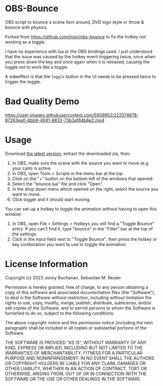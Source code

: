 # OBS-Bounce

OBS script to bounce a scene item around, DVD logo style or throw & bounce with physics.

Forked from https://github.com/insin/obs-bounce to fix the hotkey not working as a toggle.

I have no experience with lua or the OBS bindings used.
I just understood that the issue was caused by the hotkey event triggering twice, once when you press down the key and once again when it is released, causing the toggle not to work like a toggle.

A sideeffect is that the `Toggle` button in the UI needs to be pressed twice to trigger the toggle. 

# Bad Quality Demo

https://user-images.githubusercontent.com/5939852/222574678-87263ea0-bbb9-4941-8833-73b3af84b8e2.mp4

# Usage

Download [the latest version](https://github.com/Gambloide/obs-bounce/archive/refs/tags/1.5.zip), extract the downloaded zip, then:

1. In OBS, make sure the scene with the source you want to move (e.g. your cam) is active.
2. In OBS, open Tools > Scripts in the menu bar at the top.
3. Click on the "+" button on the bottom left of the windows that opened.
4. Select the "bounce.lua" file and click "Open".
5. In the drop down menu which opened on the right, select the source you want to move.
6. Click toggle and it should start moving.

You can set-up a hotkey to toggle the animation without having to open this window:

1. In OBS, open File > Settings > Hotkeys you will find a "Toggle Bounce" entry. If you can't find it, type "bounce" in the "Filter" bar at the top of the settings.
2. Click in the input field next to "Toggle Bounce", then press the hotkey or key combination you want to use to toggle the animation.

# License Information

Copyright (c) 2023 Jonny Buchanan, Sebastian M. Reuter

Permission is hereby granted, free of charge, to any person obtaining a copy of this software and associated documentation files (the "Software"), to deal in the Software without restriction, including without limitation the rights to use, copy, modify, merge, publish, distribute, sublicense, and/or sell copies of the Software, and to permit persons to whom the Software is furnished to do so, subject to the following conditions:

The above copyright notice and this permission notice (including the next paragraph) shall be included in all copies or substantial portions of the Software.

THE SOFTWARE IS PROVIDED "AS IS", WITHOUT WARRANTY OF ANY KIND, EXPRESS OR IMPLIED, INCLUDING BUT NOT LIMITED TO THE WARRANTIES OF MERCHANTABILITY, FITNESS FOR A PARTICULAR PURPOSE AND NONINFRINGEMENT. IN NO EVENT SHALL THE AUTHORS OR COPYRIGHT HOLDERS BE LIABLE FOR ANY CLAIM, DAMAGES OR OTHER LIABILITY, WHETHER IN AN ACTION OF CONTRACT, TORT OR OTHERWISE, ARISING FROM, OUT OF OR IN CONNECTION WITH THE SOFTWARE OR THE USE OR OTHER DEALINGS IN THE SOFTWARE.
